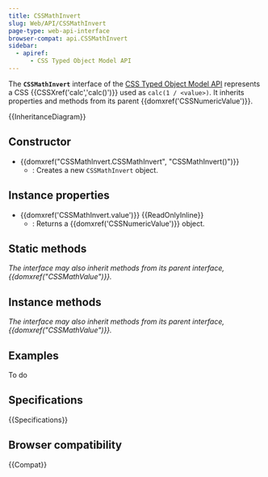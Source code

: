 ```yaml
---
title: CSSMathInvert
slug: Web/API/CSSMathInvert
page-type: web-api-interface
browser-compat: api.CSSMathInvert
sidebar:
  - apiref:
      - CSS Typed Object Model API
---
```


The **`CSSMathInvert`** interface of the [CSS Typed Object Model API](/en-US/docs/Web/API/CSS_Object_Model) represents a CSS {{CSSXref('calc','calc()')}} used as `calc(1 / <value>)`. It inherits properties and methods from its parent {{domxref('CSSNumericValue')}}.

{{InheritanceDiagram}}

## Constructor

- {{domxref("CSSMathInvert.CSSMathInvert", "CSSMathInvert()")}}
  - : Creates a new `CSSMathInvert` object.

## Instance properties

- {{domxref('CSSMathInvert.value')}} {{ReadOnlyInline}}
  - : Returns a {{domxref('CSSNumericValue')}} object.

## Static methods

_The interface may also inherit methods from its parent interface, {{domxref("CSSMathValue")}}._

## Instance methods

_The interface may also inherit methods from its parent interface, {{domxref("CSSMathValue")}}._

## Examples

To do

## Specifications

{{Specifications}}

## Browser compatibility

{{Compat}}
